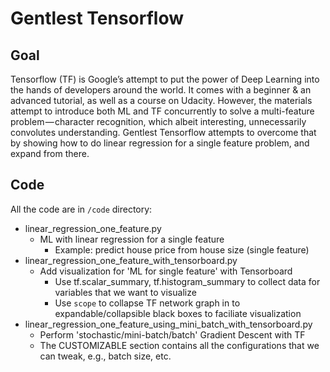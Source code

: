 # Gentlest Tensorflow

## Goal

Tensorflow (TF) is Google’s attempt to put the power of Deep Learning into the hands of developers around the world. It comes with a beginner & an advanced tutorial, as well as a course on Udacity. However, the materials attempt to introduce both ML and TF concurrently to solve a multi-feature problem — character recognition, which albeit interesting, unnecessarily convolutes understanding. Gentlest Tensorflow attempts to overcome that by showing how to do linear regression for a single feature problem, and expand from there.

## Code

All the code are in `/code` directory:

* linear_regression_one_feature.py
  * ML with linear regression for a single feature
    * Example: predict house price from house size (single feature)
* linear_regression_one_feature_with_tensorboard.py
  * Add visualization for 'ML for single feature' with Tensorboard
    * Use tf.scalar_summary, tf.histogram_summary to collect data for variables that we want to visualize
    * Use `scope` to collapse TF network graph in to expandable/collapsible black boxes to faciliate visualization
* linear_regression_one_feature_using_mini_batch_with_tensorboard.py
  * Perform 'stochastic/mini-batch/batch' Gradient Descent with TF
  * The CUSTOMIZABLE section contains all the configurations that we can tweak, e.g., batch size, etc.
